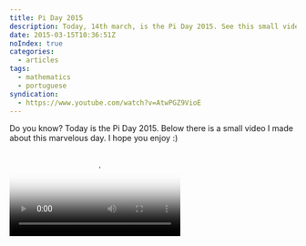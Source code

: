 ```yaml
---
title: Pi Day 2015
description: Today, 14th march, is the Pi Day 2015. See this small video which talks a little bit about Pi.
date: 2015-03-15T10:36:51Z
noIndex: true
categories:
  - articles
tags:
  - mathematics
  - portuguese
syndication:
  - https://www.youtube.com/watch?v=AtwPGZ9VioE
---
```


Do you know? Today is the Pi Day 2015. Below there is a small video I made about this marvelous day. I hope you enjoy :)

<div class="fw">
  <video controls poster="https://cdn.hacdias.com/img/1000/36e477d5520cf72cefdc3e80bf9cb2d62fe71eb3f41ebb509c2b9647da46f38e.jpeg">
    <source class="u-video" src="https://cdn.hacdias.com/media/2015-03-dia-do-pi.mp4">
  </video>
</div>
